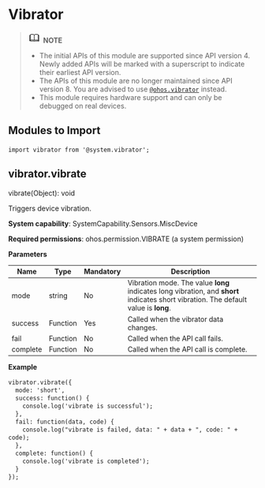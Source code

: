 # Vibrator


> ![icon-note.gif](public_sys-resources/icon-note.gif) **NOTE**<br/>
> - The initial APIs of this module are supported since API version 4. Newly added APIs will be marked with a superscript to indicate their earliest API version.
> - The APIs of this module are no longer maintained since API version 8. You are advised to use [`@ohos.vibrator`](js-apis-vibrator.md) instead.
> - This module requires hardware support and can only be debugged on real devices.


## Modules to Import


```
import vibrator from '@system.vibrator';
```


## vibrator.vibrate

vibrate(Object): void

Triggers device vibration.

**System capability**: SystemCapability.Sensors.MiscDevice

**Required permissions**: ohos.permission.VIBRATE (a system permission)

**Parameters**

| Name| Type| Mandatory| Description|
| -------- | -------- | -------- | -------- |
| mode | string | No| Vibration mode. The value **long** indicates long vibration, and **short** indicates short vibration. The default value is **long**.|
| success | Function | Yes| Called when the vibrator data changes.|
| fail | Function | No| Called when the API call fails.|
| complete | Function | No| Called when the API call is complete.|

**Example**

```
vibrator.vibrate({
  mode: 'short',
  success: function() {
    console.log('vibrate is successful');
  },
  fail: function(data, code) {
    console.log("vibrate is failed, data: " + data + ", code: " + code);
  },
  complete: function() {
    console.log('vibrate is completed');
  }
});
```
